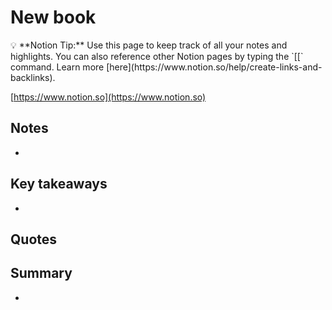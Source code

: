 # New book

<aside>
💡 **Notion Tip:** Use this page to keep track of all your notes and highlights. You can also reference other Notion pages by typing the `[[` command. Learn more [here](https://www.notion.so/help/create-links-and-backlinks).

</aside>

[https://www.notion.so](https://www.notion.so)

## Notes

- 

## Key takeaways

- 

## Quotes

> 
> 

## Summary

-